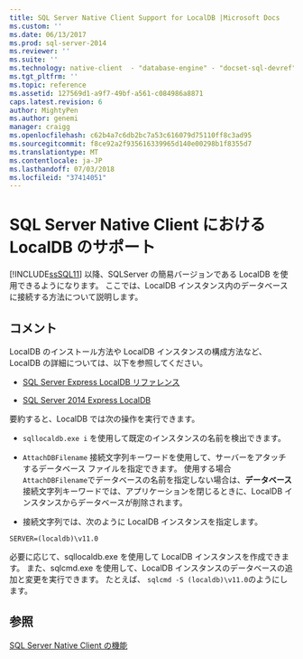 ```yaml
---
title: SQL Server Native Client Support for LocalDB |Microsoft Docs
ms.custom: ''
ms.date: 06/13/2017
ms.prod: sql-server-2014
ms.reviewer: ''
ms.suite: ''
ms.technology: native-client  - "database-engine" - "docset-sql-devref"
ms.tgt_pltfrm: ''
ms.topic: reference
ms.assetid: 127569d1-a9f7-49bf-a561-c084986a8871
caps.latest.revision: 6
author: MightyPen
ms.author: genemi
manager: craigg
ms.openlocfilehash: c62b4a7c6db2bc7a53c616079d75110ff8c3ad95
ms.sourcegitcommit: f8ce92a2f935616339965d140e00298b1f8355d7
ms.translationtype: MT
ms.contentlocale: ja-JP
ms.lasthandoff: 07/03/2018
ms.locfileid: "37414051"
---
```

# <a name="sql-server-native-client-support-for-localdb"></a>SQL Server Native Client における LocalDB のサポート
  [!INCLUDE[ssSQL11](../../../includes/sssql11-md.md)] 以降、SQLServer の簡易バージョンである LocalDB を使用できるようになります。 ここでは、LocalDB インスタンス内のデータベースに接続する方法について説明します。  
  
## <a name="remarks"></a>コメント  
 LocalDB のインストール方法や LocalDB インスタンスの構成方法など、LocalDB の詳細については、以下を参照してください。  
  
-   [SQL Server Express LocalDB リファレンス](../../sql-server-express-localdb-reference.md)  
  
-   [SQL Server 2014 Express LocalDB](../../../database-engine/configure-windows/sql-server-2016-express-localdb.md)  
  
 要約すると、LocalDB では次の操作を実行できます。  
  
-   `sqllocaldb.exe i` を使用して既定のインスタンスの名前を検出できます。  
  
-   `AttachDBFilename` 接続文字列キーワードを使用して、サーバーをアタッチするデータベース ファイルを指定できます。 使用する場合`AttachDBFilename`でデータベースの名前を指定しない場合は、**データベース**接続文字列キーワードでは、アプリケーションを閉じるときに、LocalDB インスタンスからデータベースが削除されます。  
  
-   接続文字列では、次のように LocalDB インスタンスを指定します。  
  
```  
SERVER=(localdb)\v11.0  
```  
  
 必要に応じて、sqllocaldb.exe を使用して LocalDB インスタンスを作成できます。 また、sqlcmd.exe を使用して、LocalDB インスタンスのデータベースの追加と変更を実行できます。 たとえば、 `sqlcmd -S (localdb)\v11.0`のようにします。  
  
## <a name="see-also"></a>参照  
 [SQL Server Native Client の機能](sql-server-native-client-features.md)  
  
  
